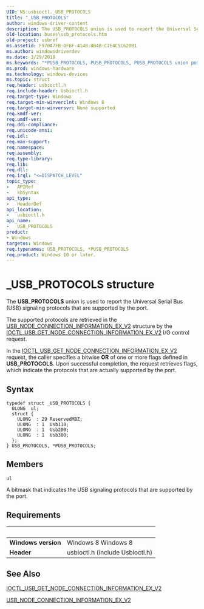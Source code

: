 ```yaml
---
UID: NS:usbioctl._USB_PROTOCOLS
title: "_USB_PROTOCOLS"
author: windows-driver-content
description: The USB_PROTOCOLS union is used to report the Universal Serial Bus (USB) signaling protocols that are supported by the port.
old-location: buses\usb_protocols.htm
old-project: usbref
ms.assetid: F970A7FB-DF6F-414B-8B4B-C7E4C5C620B1
ms.author: windowsdriverdev
ms.date: 3/29/2018
ms.keywords: "*PUSB_PROTOCOLS, PUSB_PROTOCOLS, PUSB_PROTOCOLS union pointer [Buses], USB_PROTOCOLS, USB_PROTOCOLS union [Buses], _USB_PROTOCOLS, buses.usb_protocols, usbioctl/PUSB_PROTOCOLS, usbioctl/USB_PROTOCOLS"
ms.prod: windows-hardware
ms.technology: windows-devices
ms.topic: struct
req.header: usbioctl.h
req.include-header: Usbioctl.h
req.target-type: Windows
req.target-min-winverclnt: Windows 8
req.target-min-winversvr: None supported
req.kmdf-ver: 
req.umdf-ver: 
req.ddi-compliance: 
req.unicode-ansi: 
req.idl: 
req.max-support: 
req.namespace: 
req.assembly: 
req.type-library: 
req.lib: 
req.dll: 
req.irql: "<=DISPATCH_LEVEL"
topic_type:
-	APIRef
-	kbSyntax
api_type:
-	HeaderDef
api_location:
-	usbioctl.h
api_name:
-	USB_PROTOCOLS
product:
- Windows
targetos: Windows
req.typenames: USB_PROTOCOLS, *PUSB_PROTOCOLS
req.product: Windows 10 or later.
---
```


# _USB_PROTOCOLS structure
The <b>USB_PROTOCOLS</b> union is used to report the Universal Serial Bus (USB) signaling protocols that are supported by the port.

The  supported protocols are retrieved in the <a href="https://msdn.microsoft.com/library/windows/hardware/hh406295">USB_NODE_CONNECTION_INFORMATION_EX_V2</a> structure by the <a href="https://msdn.microsoft.com/library/windows/hardware/hh450861">IOCTL_USB_GET_NODE_CONNECTION_INFORMATION_EX_V2</a> I/O control request.

In the <a href="https://msdn.microsoft.com/library/windows/hardware/hh450861">IOCTL_USB_GET_NODE_CONNECTION_INFORMATION_EX_V2</a> request, the caller specifies a bitwise <b>OR</b> of one or more flags defined in <b>USB_PROTOCOLS</b>. Upon successful completion, the request retrieves flags, which indicate the protocols that are actually supported by the port.

## Syntax
```
typedef struct _USB_PROTOCOLS {
  ULONG  ul;
  struct {
    ULONG  : 29 ReservedMBZ;
    ULONG  : 1  Usb110;
    ULONG  : 1  Usb200;
    ULONG  : 1  Usb300;
  };
} USB_PROTOCOLS, *PUSB_PROTOCOLS;
```

## Members


`ul`

A bitmask that indicates the USB signaling protocols that are supported by the port.


## Requirements
| &nbsp; | &nbsp; |
| ---- |:---- |
| **Windows version** | Windows 8 Windows 8 |
| **Header** | usbioctl.h (include Usbioctl.h) |

## See Also

<a href="https://msdn.microsoft.com/library/windows/hardware/hh450861">IOCTL_USB_GET_NODE_CONNECTION_INFORMATION_EX_V2</a>



<a href="https://msdn.microsoft.com/library/windows/hardware/hh406295">USB_NODE_CONNECTION_INFORMATION_EX_V2</a>